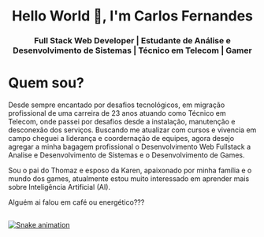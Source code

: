 

<h1 align="center">Hello World 👋, I'm Carlos Fernandes</h1>
<h3 align="center">Full Stack Web Developer | Estudante de Análise e Desenvolvimento de Sistemas | Técnico em Telecom | Gamer</h3>

<p>

<h1> Quem sou? </h1>

Desde sempre encantado por desafios tecnológicos, em migração profissional de uma carreira de 23 anos atuando como Técnico em Telecom, onde passei por desafios desde a instalação, manutenção e desconexão dos serviços. Buscando me atualizar com cursos e vivencia em campo cheguei a liderança e coordernação de equipes, agora desejo agregar a minha bagagem profissional o Desenvolvimento Web Fullstack a Analise e Desenvolvimento de Sistemas e o Desenvolvimento de Games.

Sou o pai do Thomaz e esposo da Karen, apaixonado por minha família e o mundo dos games, atualmente estou muito interessado em aprender mais sobre Inteligência Artificial (AI).

Alguém ai falou em café ou energético???
</p>

##
<div>
<p dir="auto"><a target="_blank" rel="noopener noreferrer" href="https://github.com/rafaballerini2/rafaballerini2/blob/output/github-contribution-grid-snake.svg"><img src="https://github.com/rafaballerini2/rafaballerini2/raw/output/github-contribution-grid-snake.svg" alt="Snake animation" style="max-width: 100%;"></a></p>
</article>
</div>
